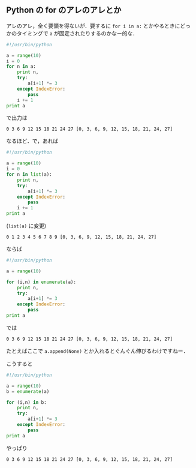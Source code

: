 Python の for のアレのアレとか
----------------------------------

アレのアレ，全く要領を得ないが．要するに `for i in a:` とかやるときにどっかのタイミングで
 `a` が固定されたりするのかなー的な．

```python
#!/usr/bin/python

a = range(10)
i = 0
for n in a:
    print n,
    try:
        a[i+1] *= 3
    except IndexError:
        pass
    i += 1
print a
```

で出力は

```
0 3 6 9 12 15 18 21 24 27 [0, 3, 6, 9, 12, 15, 18, 21, 24, 27]
```

なるほど．で，あれば

```python
#!/usr/bin/python

a = range(10)
i = 0
for n in list(a):
    print n,
    try:
        a[i+1] *= 3
    except IndexError:
        pass
    i += 1
print a
```

(`list(a)` に変更)

```
0 1 2 3 4 5 6 7 8 9 [0, 3, 6, 9, 12, 15, 18, 21, 24, 27]
```

ならば

```python
#!/usr/bin/python

a = range(10)

for (i,n) in enumerate(a):
    print n,
    try:
        a[i+1] *= 3
    except IndexError:
        pass
print a
```

では

```
0 3 6 9 12 15 18 21 24 27 [0, 3, 6, 9, 12, 15, 18, 21, 24, 27]
```

たとえばここで `a.append(None)` とか入れるとぐんぐん伸びるわけですねー．

こうすると

```python
#!/usr/bin/python

a = range(10)
b = enumerate(a)

for (i,n) in b:
    print n,
    try:
        a[i+1] *= 3
    except IndexError:
        pass
print a
```

やっぱり

```
0 3 6 9 12 15 18 21 24 27 [0, 3, 6, 9, 12, 15, 18, 21, 24, 27]
```
